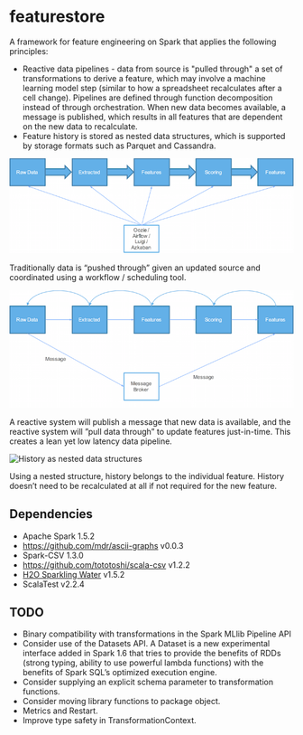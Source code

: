 # featurestore

A framework for feature engineering on Spark that applies the following principles:

* Reactive data pipelines - data from source is "pulled through" a set of transformations to derive a feature, which may involve a machine learning model step (similar to how a spreadsheet recalculates after a cell change). Pipelines are defined through function decomposition instead of through orchestration. When new data becomes available, a message is published, which results in all features that are dependent on the new data to recalculate.
* Feature history is stored as nested data structures, which is supported by storage formats such as Parquet and Cassandra.

<img src="./images/traditional_data_pipeline.png" title="Traditional Data Pipeline">

Traditionally data is “pushed through” given an updated source and coordinated using a workflow / scheduling tool.

<img src="./images/reactive_pipeline.png" title="Reactive Pipeline">

A reactive system will publish a message that new data is available, and the reactive system will ”pull data through” to update features just-in-time. This creates a lean yet low latency data pipeline.

<img src="../images/nested_history.png" title="History as nested data structures">

Using a nested structure, history belongs to the individual feature. History doesn’t need to be recalculated at all if not required for the new feature.


## Dependencies

* Apache Spark 1.5.2
* https://github.com/mdr/ascii-graphs v0.0.3
* Spark-CSV 1.3.0
* https://github.com/tototoshi/scala-csv v1.2.2
* [H2O Sparkling Water](https://github.com/h2oai/sparkling-water) v1.5.2
* ScalaTest v2.2.4

## TODO

* Binary compatibility with transformations in the Spark MLlib Pipeline API
* Consider use of the Datasets API. A Dataset is a new experimental interface added in Spark 1.6 that tries to provide the benefits of RDDs (strong typing, ability to use powerful lambda functions) with the benefits of Spark SQL’s optimized execution engine.
* Consider supplying an explicit schema parameter to transformation functions.
* Consider moving library functions to package object.
* Metrics and Restart.
* Improve type safety in TransformationContext.